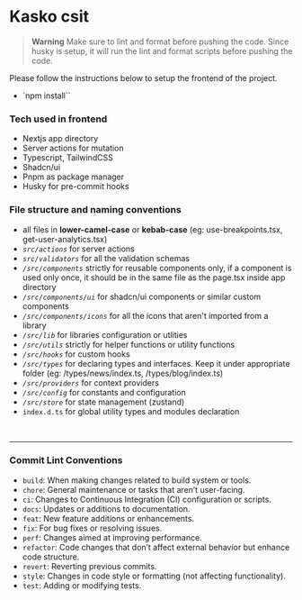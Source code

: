 # Kasko csit

> **Warning**
> Make sure to lint and format before pushing the code. Since husky is setup, it will run the lint and format scripts before pushing the code.

Please follow the instructions below to setup the frontend of the project.

- `npm install``

### Tech used in frontend

- Nextjs app directory
- Server actions for mutation
- Typescript, TailwindCSS
- Shadcn/ui
- Pnpm as package manager
- Husky for pre-commit hooks

### File structure and naming conventions

- all files in **lower-camel-case** or **kebab-case** (eg: use-breakpoints.tsx, get-user-analytics.tsx)
- _`src/actions`_ for server actions
- _`src/validators`_ for all the validation schemas
- _`/src/components`_ strictly for reusable components only, if a component is used only once, it should be in the same file as the page.tsx inside app directory
- _`/src/components/ui`_ for shadcn/ui components or similar custom components
- _`/src/components/icons`_ for all the icons that aren't imported from a library
- _`/src/lib`_ for libraries configuration or utlities
- _`/src/utils`_ strictly for helper functions or utility functions
- _`/src/hooks`_ for custom hooks
- _`/src/types`_ for declaring types and interfaces. Keep it under appropriate folder (eg: /types/news/index.ts, /types/blog/index.ts)
- _`/src/providers`_ for context providers
- _`/src/config`_ for constants and configuration
- _`/src/store`_ for state management (zustand)
- `index.d.ts` for global utility types and modules declaration

<br />
<hr />

### Commit Lint Conventions

- `build`: When making changes related to build system or tools.
- `chore`: General maintenance or tasks that aren’t user-facing.
- `ci`: Changes to Continuous Integration (CI) configuration or scripts.
- `docs`: Updates or additions to documentation.
- `feat`: New feature additions or enhancements.
- `fix`: For bug fixes or resolving issues.
- `perf`: Changes aimed at improving performance.
- `refactor`: Code changes that don’t affect external behavior but enhance code structure.
- `revert`: Reverting previous commits.
- `style`: Changes in code style or formatting (not affecting functionality).
- `test`: Adding or modifying tests.
